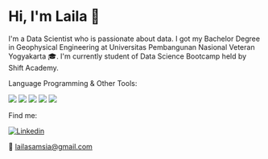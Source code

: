 # Hi, I'm Laila 👋


I'm a Data Scientist who is passionate about data. 
I got my Bachelor Degree in Geophysical Engineering at Universitas Pembangunan Nasional Veteran Yogyakarta :mortar_board:.
I'm currently student of Data Science Bootcamp held by Shift Academy. 


Language Programming & Other Tools:

<img src="https://www.3cs.ch/wp-content/uploads/python-icon-small.png"> <img src="https://th.bing.com/th/id/R071dfd2232f87da785ebf4d9f1f419d2?rik=Qsp9DaRLTVE%2bfg&riu=http%3a%2f%2ffindicons.com%2ffiles%2ficons%2f2773%2fpictonic_free%2f128%2fdbs_mysql.png&ehk=%2fx6j2cdDwLlNiRmvE4qIIQ0B%2fXbBPYztEg23uMVSgVM%3d&risl=&pid=ImgRaw"> <img src="https://www.blastanalytics.com/wp-content/uploads/tableau-icon-home.png"> <img src="https://th.bing.com/th/id/Rccda88e97bfe500d358f91da78987a6a?rik=2m4fKeImpG%2bI8g&riu=http%3a%2f%2fcore3.staticworld.net%2fimages%2farticle%2f2015%2f08%2fexcel-2016-mac-icon-100610905-small.png&ehk=fBcwpseXeQcaygOeCSPa%2bvYYReA2nGUupE6lBuAPts0%3d&risl=&pid=ImgRaw"> <img src="https://cdn1.iconfinder.com/data/icons/data-science-flat-1/64/r-programming-statistics-computing-data-analysis-128.png">

Find me:

[![Linkedin](https://th.bing.com/th/id/R248909efd0ba579bfa687e0b65362478?rik=fS%2btW%2fUIfp1a5w&riu=http%3a%2f%2ffindicons.com%2ffiles%2ficons%2f1982%2fsocial_me%2f60%2flinkedin.png&ehk=C6rw%2fg3rU1DLs5y9gPp3q7b7dVbtLBrp11xNU4MsCgw%3d&risl=&pid=ImgRaw)](https://www.linkedin.com/in/lailasamsia/)

:e-mail: lailasamsia@gmail.com



<!---
lailasamsia/lailasamsia is a ✨ special ✨ repository because its `README.md` (this file) appears on your GitHub profile.
You can click the Preview link to take a look at your changes.
--->
